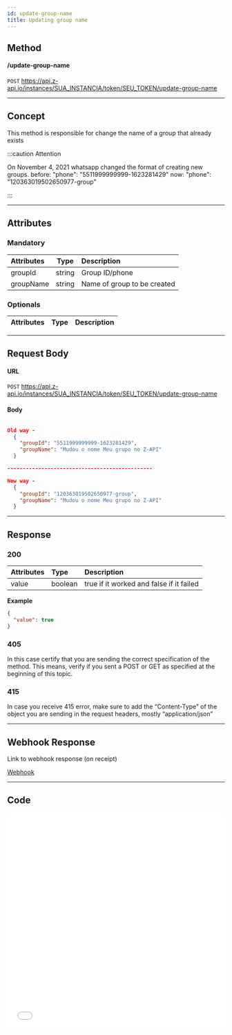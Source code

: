 ```yaml
---
id: update-group-name
title: Updating group name
---
```


## Method 

#### /update-group-name

`POST` https://api.z-api.io/instances/SUA_INSTANCIA/token/SEU_TOKEN/update-group-name

---

## Concept

This method is responsible for change the name of a group that already exists 

:::caution Attention

On November 4, 2021 whatsapp changed the format of creating new groups. before: "phone": "5511999999999-1623281429" now: "phone": "120363019502650977-group"

:::

---

## Attributes

### Mandatory

| Attributes |  Type  | Description               |
| :-------- | :----: | :------------------------- |
| groupId   | string | Group ID/phone             |
| groupName | string | Name of group to be created|

### Optionals 

| Attributes| Type | Description |
| :-------- | :--: | :-------- |

---

## Request Body

#### URL

`POST` https://api.z-api.io/instances/SUA_INSTANCIA/token/SEU_TOKEN/update-group-name

#### Body

```json

Old way -
  {
    "groupId": "5511999999999-1623281429",
    "groupName": "Mudou o nome Meu grupo no Z-API"
  }

-----------------------------------------------

New way -
  {
    "groupId": "120363019502650977-group",
    "groupName": "Mudou o nome Meu grupo no Z-API"
  }

```

---

## Response

### 200

| Attributes| Type    | Description                                         |
| :-------- | :------ | :-------------------------------------------------- |
| value     | boolean | true if it worked and false if it failed            |

**Example**

```json
{
  "value": true
}
```

### 405

In this case certify that you are sending the correct specification of the method. This means, verify if you sent a POST or GET as specified at the beginning of this topic.

### 415

In case you receive 415 error, make sure to add the “Content-Type” of the object you are sending in the request headers, mostly “application/json”

---

## Webhook Response

Link to webhook response (on receipt)

[Webhook](../webhooks/on-message-received#response)

---

## Code

<iframe src="//api.apiembed.com/?source=https://raw.githubusercontent.com/Z-API/z-api-docs/main/json-examples/update-group-name.json&targets=all" frameborder="0" scrolling="no" width="100%" height="500px" seamless></iframe>
